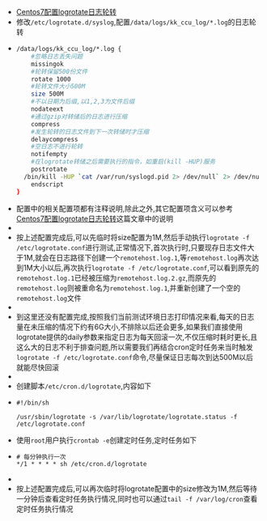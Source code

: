 - [Centos7配置logrotate日志轮转](https://blog.51cto.com/u_14832653/2512113)
- 修改`/etc/logrotate.d/syslog`,配置`/data/logs/kk_ccu_log/*.log`的日志轮转
- ```bash
  /data/logs/kk_ccu_log/*.log {
      #忽略日志丢失问题
      missingok
      #轮转保留500份文件
      rotate 1000
      #轮转文件大小500M
      size 500M
      #不以日期为后缀,以1,2,3为文件后缀
      nodateext
      #通过gzip对转储后的日志进行压缩
      compress
      #发生轮转的日志文件到下一次转储时才压缩
      delaycompress
      #空日志不进行轮转
      notifempty
      #在logrotate转储之后需要执行的指令，如重启(kill -HUP)服务
      postrotate
  	/bin/kill -HUP `cat /var/run/syslogd.pid 2> /dev/null` 2> /dev/null || true
      endscript
  }
  ```
- 配置中的相关配置项都有注释说明,除此之外,其它配置项含义可以参考[Centos7配置logrotate日志轮转](https://blog.51cto.com/u_14832653/2512113)这篇文章中的说明
-
- 按上述配置完成后,可以先临时将size配置为1M,然后手动执行`logrotate -f /etc/logrotate.conf`进行测试,正常情况下,首次执行时,只要现存日志文件大于1M,就会在日志路径下创建一个`remotehost.log.1`,等`remotehost.log`再次达到1M大小以后,再次执行`logrotate -f /etc/logrotate.conf`,可以看到原先的`remotehost.log.1`已经被压缩为`remotehost.log.2.gz`,而原先的`remotehost.log`则被重命名为`remotehost.log.1`,并重新创建了一个空的`remotehost.log`文件
-
- 到这里还没有配置完成,按照我们当前测试环境日志打印情况来看,每天的日志量在未压缩的情况下约有6G大小,不排除以后还会更多,如果我们直接使用logrotate提供的daily参数来指定日志为每天回滚一次,不仅压缩时耗时更长,且这么大的日志不利于排查问题,所以需要我们再结合cron定时任务来当时触发`logrotate -f /etc/logrotate.conf`命令,尽量保证日志每次到达500M以后就能尽快回滚
-
- 创建脚本`/etc/cron.d/logrotate`,内容如下
- ```shell
  #!/bin/sh
  
  /usr/sbin/logrotate -s /var/lib/logrotate/logrotate.status -f /etc/logrotate.conf
  ```
- 使用`root`用户执行`crontab -e`创建定时任务,定时任务如下
- ```shell
  # 每分钟执行一次
  */1 * * * * sh /etc/cron.d/logrotate
  ```
-
- 按上述配置完成后,可以再次临时将logrotate配置中的size修改为1M,然后等待一分钟后查看定时任务执行情况,同时也可以通过`tail -f /var/log/cron`查看定时任务执行情况